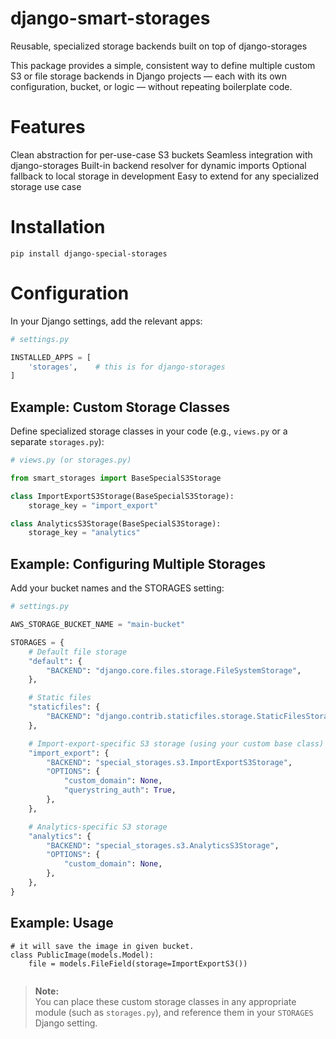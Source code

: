 # django-smart-storages

Reusable, specialized storage backends built on top of django-storages

This package provides a simple, consistent way to define multiple custom S3 or file storage backends in Django projects — each with its own configuration, bucket, or logic — without repeating boilerplate code.

# Features

Clean abstraction for per-use-case S3 buckets
Seamless integration with django-storages
Built-in backend resolver for dynamic imports
Optional fallback to local storage in development
Easy to extend for any specialized storage use case

# Installation

`pip install django-special-storages`

# Configuration

In your Django settings, add the relevant apps:

```python
# settings.py

INSTALLED_APPS = [
    'storages',    # this is for django-storages
]
```
## Example: Custom Storage Classes

Define specialized storage classes in your code (e.g., `views.py` or a separate `storages.py`):

```python
# views.py (or storages.py)

from smart_storages import BaseSpecialS3Storage

class ImportExportS3Storage(BaseSpecialS3Storage):
    storage_key = "import_export"

class AnalyticsS3Storage(BaseSpecialS3Storage):
    storage_key = "analytics"
```


## Example: Configuring Multiple Storages

Add your bucket names and the STORAGES setting:

```python
# settings.py

AWS_STORAGE_BUCKET_NAME = "main-bucket"

STORAGES = {
    # Default file storage
    "default": {
        "BACKEND": "django.core.files.storage.FileSystemStorage",
    },

    # Static files
    "staticfiles": {
        "BACKEND": "django.contrib.staticfiles.storage.StaticFilesStorage",
    },

    # Import-export-specific S3 storage (using your custom base class)
    "import_export": {
        "BACKEND": "special_storages.s3.ImportExportS3Storage",
        "OPTIONS": {
            "custom_domain": None,
            "querystring_auth": True,
        },
    },

    # Analytics-specific S3 storage
    "analytics": {
        "BACKEND": "special_storages.s3.AnalyticsS3Storage",
        "OPTIONS": {
            "custom_domain": None,
        },
    },
}
```

## Example: Usage

```
# it will save the image in given bucket.
class PublicImage(models.Model):
    file = models.FileField(storage=ImportExportS3())


```



> **Note:**  
> You can place these custom storage classes in any appropriate module (such as `storages.py`), and reference them in your `STORAGES` Django setting.
